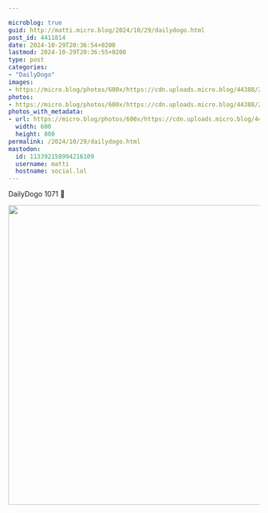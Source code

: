 ```yaml
---

microblog: true
guid: http://matti.micro.blog/2024/10/29/dailydogo.html
post_id: 4411814
date: 2024-10-29T20:36:54+0200
lastmod: 2024-10-29T20:36:55+0200
type: post
categories:
- "DailyDogo"
images:
- https://micro.blog/photos/600x/https://cdn.uploads.micro.blog/44388/2024/b85051aa2c2c4daaab665fb4aba58569.jpg
photos:
- https://micro.blog/photos/600x/https://cdn.uploads.micro.blog/44388/2024/b85051aa2c2c4daaab665fb4aba58569.jpg
photos_with_metadata:
- url: https://micro.blog/photos/600x/https://cdn.uploads.micro.blog/44388/2024/b85051aa2c2c4daaab665fb4aba58569.jpg
  width: 600
  height: 800
permalink: /2024/10/29/dailydogo.html
mastodon:
  id: 113392158994216109
  username: matti
  hostname: social.lol
---
```

DailyDogo 1071 🐶

<img src="https://micro.blog/photos/600x/https://blog.martin-haehnel.de/uploads/2024/b85051aa2c2c4daaab665fb4aba58569.jpg" width="600" alt="" />
